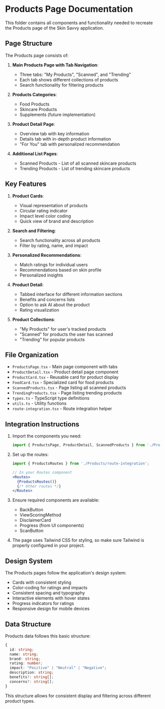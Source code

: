 # Products Page Documentation

This folder contains all components and functionality needed to recreate the Products page of the Skin Savvy application.

## Page Structure

The Products page consists of:

1. **Main Products Page with Tab Navigation**:
   - Three tabs: "My Products", "Scanned", and "Trending"
   - Each tab shows different collections of products
   - Search functionality for filtering products

2. **Products Categories**:
   - Food Products
   - Skincare Products 
   - Supplements (future implementation)

3. **Product Detail Page**:
   - Overview tab with key information
   - Details tab with in-depth product information
   - "For You" tab with personalized recommendation

4. **Additional List Pages**:
   - Scanned Products - List of all scanned skincare products
   - Trending Products - List of trending skincare products

## Key Features

1. **Product Cards**:
   - Visual representation of products
   - Circular rating indicator
   - Impact level color coding
   - Quick view of brand and description

2. **Search and Filtering**:
   - Search functionality across all products
   - Filter by rating, name, and impact

3. **Personalized Recommendations**:
   - Match ratings for individual users
   - Recommendations based on skin profile
   - Personalized insights

4. **Product Detail**:
   - Tabbed interface for different information sections
   - Benefits and concerns lists
   - Option to ask AI about the product
   - Rating visualization

5. **Product Collections**:
   - "My Products" for user's tracked products
   - "Scanned" for products the user has scanned
   - "Trending" for popular products

## File Organization

- `ProductsPage.tsx` - Main page component with tabs
- `ProductDetail.tsx` - Product detail page component
- `ProductCard.tsx` - Reusable card for product display
- `FoodCard.tsx` - Specialized card for food products
- `ScannedProducts.tsx` - Page listing all scanned products
- `TrendingProducts.tsx` - Page listing trending products
- `types.ts` - TypeScript type definitions
- `utils.ts` - Utility functions
- `route-integration.tsx` - Route integration helper

## Integration Instructions

1. Import the components you need:
   ```jsx
   import { ProductsPage, ProductDetail, ScannedProducts } from './Products';
   ```

2. Set up the routes:
   ```jsx
   import { ProductsRoutes } from './Products/route-integration';
   
   // In your Routes component
   <Routes>
     {ProductsRoutes()}
     {/* Other routes */}
   </Routes>
   ```

3. Ensure required components are available:
   - BackButton
   - ViewScoringMethod
   - DisclaimerCard
   - Progress (from UI components)
   - ScanButton

4. The page uses Tailwind CSS for styling, so make sure Tailwind is properly configured in your project.

## Design System

The Products pages follow the application's design system:
- Cards with consistent styling
- Color-coding for ratings and impacts
- Consistent spacing and typography
- Interactive elements with hover states
- Progress indicators for ratings
- Responsive design for mobile devices

## Data Structure

Products data follows this basic structure:
```typescript
{
  id: string;
  name: string;
  brand: string;
  rating: number;
  impact: "Positive" | "Neutral" | "Negative";
  description: string;
  benefits?: string[];
  concerns?: string[];
}
```

This structure allows for consistent display and filtering across different product types.
